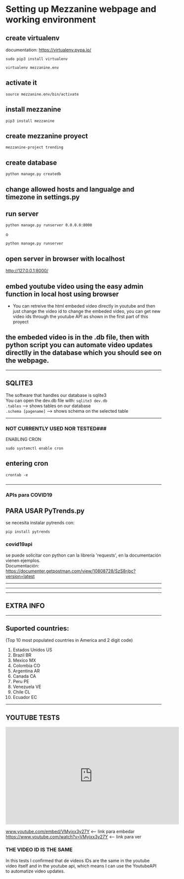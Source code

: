 # Setting up Mezzanine webpage and working environment
## create virtualenv
documentation: https://virtualenv.pypa.io/  
<pre><code>sudo pip3 install virtualenv</code></pre>   
<pre><code>virtualenv mezzanine.env</code></pre>   

## activate it
<pre><code>source mezzanine.env/bin/activate</code></pre>    

## install mezzanine
<pre><code>pip3 install mezzanine</code></pre>    

## create mezzanine proyect
<pre><code>mezzanine-project trending</code></pre> 

## create database
<pre><code>python manage.py createdb</code></pre>   
    

## change allowed hosts and langualge and timezone in settings.py

## run server
<pre><code>python manage.py runserver 0.0.0.0:8000</code></pre>   
o     
<pre><code>python manage.py runserver</code></pre>     

## open server in browser with localhost
http://127.0.0.1:8000/  

## embed youtube video using the easy admin function in local host using browser
 * You can retreive the html embeded video directly in youtube and then just change the video id to change the
   embeded video, you can get new video ids through the youtube API as shown in the first part of this proyect 
## the embeded video is in the .db file, then with python script you can automate video updates directlly in the database which you should see on the webpage.  
------------------------------------------------------------------------------------------------------------------
## SQLITE3 
The software that handles our database is sqlite3     
You can open the dev.db file with: <code>sqlite3 dev.db</code>    
<code>.tables</code> --> shows tables on our database      
<code>.schema [pagename]</code> --> shows schema on the selected table    

------------------------------------------------------------------------------------------------------------------
### NOT CURRENTLY USED NOR TESTED###
ENABLING CRON       
<pre><code>sudo systemctl enable cron</code></pre>     
## entering cron   
<pre><code>crontab -e</code></pre>
###                    ###
------------------------------------------------------------------------------------------------------------------
### APIs para COVID19 ###
## PARA USAR PyTrends.py
se necesita instalar pytrends con:
<pre><code>pip install pytrends</code></pre>

### covid19api
se puede solicitar con python can la librería 'requests', en la documentación vienen ejemplos.   
Documentación: https://documenter.getpostman.com/view/10808728/SzS8rjbc?version=latest    

------------------------------------------------------------------------------------------------------------------
------------------------------------------------------------------------------------------------------------------
------------------------------------------------------------------------------------------------------------------

## EXTRA INFO   
------------------------------------------------------------------------------------------------------------------
## Suported countries:
 (Top 10 most populated countries in America and 2 digit code)     
 1. Estados Unidos      US    
 2. Brazil              BR    
 3. Mexico              MX    
 4. Colombia            CO    
 5. Argentina           AR    
 6. Canada              CA     
 7. Peru                PE    
 8. Venezuela           VE    
 9. Chile               CL     
 10. Ecuador            EC    
 
------------------------------------------------------------------------------------------------------------------
## YOUTUBE TESTS
<iframe width="560" height="315" src="https://www.youtube.com/embed/VMyjxx3y27Y" frameborder="0" allow="accelerometer; autoplay; encrypted-media; gyroscope; picture-in-picture" allowfullscreen></iframe>   


www.youtube.com/embed/VMyjxx3y27Y <-- link para embedar   
https://www.youtube.com/watch?v=VMyjxx3y27Y <-- link para ver   

###         THE VIDEO ID IS THE SAME             ###

In this tests I confirmed that de videos IDs are the same in the youtube video itself  and in the youtube api,
which means I can use the YoutubeAPI to automatize video updates.  
